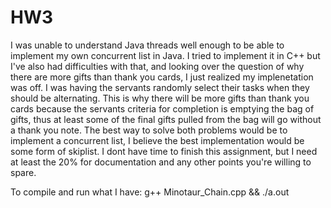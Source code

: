 # HW3

I was unable to understand Java threads well enough to be able to implement my own concurrent list in Java.  I tried to implement it in C++ but I've also had difficulties with that, and looking over the question of why there are more gifts than thank you cards, I just realized my implenetation was off.  I was having the servants randomly select their tasks when they should be alternating.  This is why there will be more gifts than thank you cards because the servants criteria for completion is emptying the bag of gifts, thus at least some of the final gifts pulled from the bag will go without a thank you note.  The best way to solve both problems would be to implement a concurrent list, I believe the best implementation would be some form of skiplist.  I dont have time to finish this assignment, but I need at least the 20% for documentation and any other points you're willing to spare.

To compile and run what I have:
g++ Minotaur_Chain.cpp && ./a.out
